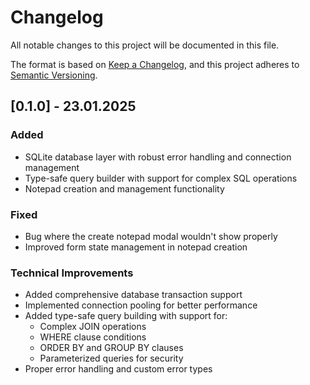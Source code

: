 # Changelog

All notable changes to this project will be documented in this file.

The format is based on [Keep a Changelog](https://keepachangelog.com/en/1.0.0/),
and this project adheres to [Semantic Versioning](https://semver.org/spec/v2.0.0.html).

## [0.1.0] - 23.01.2025

### Added

- SQLite database layer with robust error handling and connection management
- Type-safe query builder with support for complex SQL operations
- Notepad creation and management functionality

### Fixed

- Bug where the create notepad modal wouldn't show properly
- Improved form state management in notepad creation

### Technical Improvements

- Added comprehensive database transaction support
- Implemented connection pooling for better performance
- Added type-safe query building with support for:
  - Complex JOIN operations
  - WHERE clause conditions
  - ORDER BY and GROUP BY clauses
  - Parameterized queries for security
- Proper error handling and custom error types
